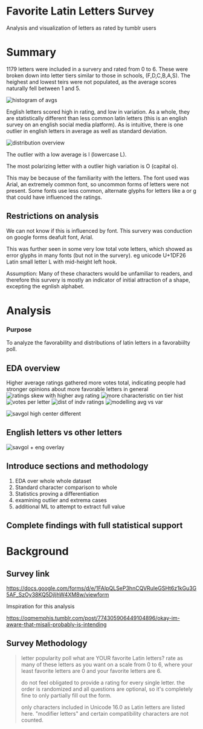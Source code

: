 # Favorite Latin Letters Survey
Analysis and visualization of letters as rated by tumblr users

# Summary

1179 letters were included in a survery and rated from 0 to 6. These were broken down into letter tiers similar to those in schools, (F,D,C,B,A,S). The heighest and lowest teirs were not populated, as the average scores naturally fell between 1 and 5.

![histogram of avgs](images/tier_dist_freq_plot.png)

English letters scored high in rating, and low in variation. As a whole, they are statistically different than less common latin letters (this is an english survey on an english social media platform). As is intuitive, there is one outlier in english letters in average as well as standard deviation.

![distribution overview](images/avg_stdev_scatter_alphabetic_xyswap.png)

The outlier with a low average is l (lowercase L). 

The most polarizing letter with a outlier high variation is O (capital o).

This may be because of the familiarity with the letters. The font used was Arial, an extremely common font, so uncommon forms of letters were not present. Some fonts use less common, alternate glyphs for letters like a or g that could have influenced the ratings.


## Restrictions on analysis

We can not know if this is influenced by font. This survery was conduction on google forms deafult font, Arial.

This was further seen in some very low total vote letters, which showed as error glyphs in many fonts (but not in the survery). eg unicode U+1DF26 Latin small letter L with mid-height left hook.

Assumption: Many of these characters would be unfamiliar to readers, and therefore this survery is mostly an indicator of initial attraction of a shape, excepting the egnlish alphabet.


# Analysis
### Purpose
To analyze the favorability and distributions of latin letters in a favorabiilty poll.

## EDA overview
Higher average ratings gathered more votes total, indicating people had stronger opinions about more favorable letters in general
![ratings skew with higher avg rating](images/rating_count_vs_avg_ratings_box.png)
![more characteristic on tier hist](images/rating_dist_histogram.png) ![votes per letter](images/votes_per_letter_hist.png)
![dist of indv ratings](images/ratings_distributions_box.png)
![modelling avg vs var](images/avg_stdev_scatter.png)


![savgol high center different](images/savgol_high.png)

## English letters vs other letters
![savgol + eng overlay](images/avg_stdev_scatter_alphabetic.png)
## Introduce sections and methodology
1. EDA over whole whole dataset 
2. Standard character comparison to whole
3. Statistics proving a differentiation
4. examining outlier and extrema cases
5. additional ML to attempt to extract full value

## Complete findings with full statistical support

# Background

## Survey link

https://docs.google.com/forms/d/e/1FAIpQLSeP3hnCQVRuIeGSHt6z1kGu3G5AF_SzOy38KQ5DjljhW4XM8w/viewform

Imspiration for this analysis

https://oqmemphis.tumblr.com/post/774305906449104896/okay-im-aware-that-misali-probably-is-intending

## Survey Methodology
>letter popularity poll
what are YOUR favorite Latin letters? rate as many of these letters as you want on a scale from 0 to 6, where your least favorite letters are 0 and your favorite letters are 6.
>
>  do not feel obligated to provide a rating for every single letter. the order is randomized and all questions are optional, so it's completely fine to only partially fill out the form.
>
>  only characters included in Unicode 16.0 as Latin letters are listed here. "modifier letters" and certain compatibility characters are not counted.
